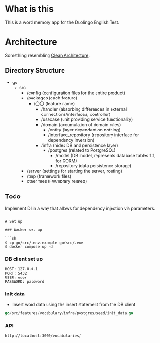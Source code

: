 # What is this

This is a word memory app for the Duolingo English Test.


# Architecture

Something resembling [Clean Architecture](https://gist.github.com/mpppk/609d592f25cab9312654b39f1b357c60).

## Directory Structure

- go
  - src
    - /config (configuration files for the entire product)
    - /packages (each feature)
      - /〇〇 (feature name)
        - /handler (absorbing differences in external connections/interfaces, controller)
        - /usecase (unit providing service functionality)
        - /domain (accumulation of domain rules)
          - /entity (layer dependent on nothing)
          - /interface_repository (repository interface for dependency inversion)
        - /infra (hides DB and persistence layer)
          - /postgres (related to PostgreSQL)
            - /model (DB model, represents database tables 1:1, for GORM)
            - /repository (data persistence storage)
    - /server (settings for starting the server, routing)
    - /tmp (framework files)
    - other files (FW/library related)

## Todo

Implement DI in a way that allows for dependency injection via parameters.
```

# Set up

### Docker set up

```sh
$ cp go/src/.env.example go/src/.env
$ docker compose up -d
```

### DB client set up

```
HOST: 127.0.0.1
PORT: 5432
USER: user
PASSWORD: password
```

### Init data

- Insert word data using the insert statement from the DB client

```go
go/src/features/vocabulary/infra/postgres/seed/init_data.go
```

### API

```
http://localhost:3000/vocabularies/
```
